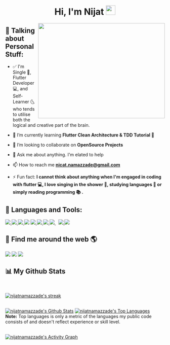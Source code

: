 
<h1 align="center">Hi, I'm Nijat <img src="https://raw.githubusercontent.com/MartinHeinz/MartinHeinz/master/wave.gif" width="30px"></h1>
<img align='right' width="400px" height="300px" src="https://media.giphy.com/media/Wsju5zAb5kcOfxJV9i/giphy.gif" height="175px"/>


## 👨 Talking about Personal Stuff:
- ✅ I'm Single 🤞, Flutter Developer 💻, and Self-Learner 🌜 who tends to utilise both the logical and creative part of the brain.

- 🌱 I’m currently learning **Flutter Clean Architecture & TDD Tutorial 🤣**

- 👯 I’m looking to collaborate on **OpenSource Projects**

<!-- - :man_technologist: All of my projects are available at **[My Portfolio]**
 -->
- 💬 Ask me about anything. I'm elated to help

- 📫 How to reach me **nicat.namazzade@gmail.com**

- ⚡ Fun fact: **I cannot think about anything when I'm engaged in coding with flutter 💻, I love singing in the shower 🚿, studying languages :crystal_ball: or simply reading programming :books: .**

## 🚀 Languages and Tools:

<p align="left"> 
    <a href="https://flutter.dev/?gclid=Cj0KCQjw5JSLBhCxARIsAHgO2SctpIuwEOGLaFhUW-z2DK7z9xGYTopNN8l089YctTTATn2IbivDw5gaApkiEALw_wcB&gclsrc=aw.ds" target="_blank"> <img src="https://img.icons8.com/color/48/000000/flutter.png"/> </a>
    <a href="https://dart.dev/" target="_blank"> <img src="https://img.icons8.com/color/48/000000/dart.png"/> </a>
    <a href="https://firebase.google.com/" target="_blank"> <img src="https://img.icons8.com/color/48/000000/firebase.png"/> </a> 
    <a href="https://getbootstrap.com" target="_blank"> <img src="https://img.icons8.com/color/48/000000/material-ui.png"/></a>
    <a href="https://www.w3.org/html/" target="_blank"> <img src="https://img.icons8.com/color/48/000000/html-5.png" /> </a> 
    <a href="https://www.w3schools.com/css/" target="_blank"> <img src="https://img.icons8.com/color/48/000000/css3.png"/> </a>
    <a href="https://material-ui.com/" target="_blank"> <img src="https://img.icons8.com/color/48/000000/bootstrap.png"/> </a> 
    <a style="padding-right:8px;" href="https://www.mysql.com/" target="_blank"> <img src="https://img.icons8.com/fluent/50/000000/mysql-logo.png"/> </a>
    <a href="https://git-scm.com/" target="_blank"> <img src="https://img.icons8.com/color/48/000000/git.png"/> </a>   
    <a href="https://github.com/" target="_blank"> <img src="https://img.icons8.com/color/48/000000/github.png"/> </a> 
</p>

## 🦸 Find me around the web 🌎

<p align="left">

<a href = "https://www.linkedin.com/in/nijat-namazzade-494ab5174/"><img src="https://img.icons8.com/fluent/48/000000/linkedin.png"/></a>
<a href = "https://www.facebook.com/nicat.namazzade"><img src="https://img.icons8.com/fluent/48/000000/facebook.png"/></a>
<a href = "https://github.com/nijatnamazzade"><img src="https://img.icons8.com/fluent/48/000000/github.png"/></a>
</p>



## 📊 My Github Stats
<br/>
<p>
    <a href="https://github.com/nijatnamazzade/github-readme-streak-stats">
        <img title="🔥 Get streak stats for your profile at git.io/streak-stats" alt="nijatnamazzade's streak" src="https://github-readme-streak-stats.herokuapp.com/?user=nijatnamazzade&theme=ayu-mirage&hide_border=true"/>
    </a>
</p>

  <br/>
    <a href="https://github.com/nijatnamazzade/github-readme-stats"><img alt="nijatnamazzade's Github Stats" src="https://github-readme-stats.vercel.app/api?username=nijatnamazzade&show_icons=true&count_private=true&theme=ayu-mirage&hide_border=true" /></a>
  <a href="https://github.com/nijatnamazzade/github-readme-stats"><img alt="nijatnamazzade's Top Languages" src="https://github-readme-stats.vercel.app/api/top-langs/?username=nijatnamazzade&langs_count=8&count_private=true&layout=compact&theme=ayu-mirage&hide_border=true" /></a>
  <br/>
  <b>Note:</b> Top languages is only a metric of the languages my public code consists of and doesn't reflect experience or skill level.


<br/>
<br/>

<a href="https://github.com/nijatnamazzade/github-readme-activity-graph"><img alt="nijatnamazzade's Activity Graph" src="https://activity-graph.herokuapp.com/graph?username=nijatnamazzade&theme=rogue&hide_border=true" /></a>

<br/>
<br/>
